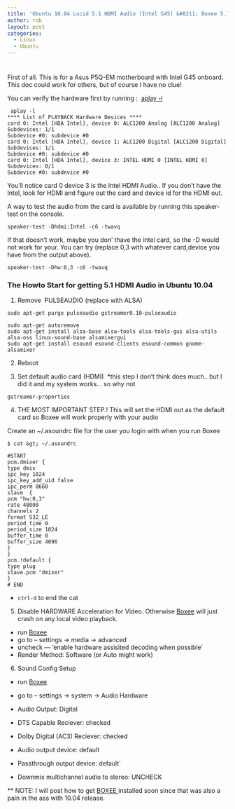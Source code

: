 ```yaml
---
title: 'Ubuntu 10.04 Lucid 5.1 HDMI Audio (Intel G45) &#8211; Boxee 5.1 HDMI Audio'
author: rob
layout: post
categories:
  - Linux
  - Ubuntu
---
```

# 

First of all. This is for a Asus P5Q-EM motherboard with Intel G45 onboard. This doc could work for others, but of course I have no clue!

You can verify the hardware first by running :  [aplay -l][1]

 [1]: http://alsa.opensrc.org/index.php/Speaker-test "aplay -l"

```
 aplay -l
**** List of PLAYBACK Hardware Devices ****
card 0: Intel [HDA Intel], device 0: ALC1200 Analog [ALC1200 Analog]
Subdevices: 1/1
Subdevice #0: subdevice #0
card 0: Intel [HDA Intel], device 1: ALC1200 Digital [ALC1200 Digital]
Subdevices: 1/1
Subdevice #0: subdevice #0
card 0: Intel [HDA Intel], device 3: INTEL HDMI 0 [INTEL HDMI 0]
Subdevices: 0/1
Subdevice #0: subdevice #0
```

<!-- more -->

You’ll notice card 0 device 3 is the Intel HDMI Audio.. If you don’t have the Intel, look for HDMI and figure out the card and device id for the HDMI out.

A way to test the audio from the card is available by running this speaker-test on the console.

``` 
speaker-test -Dhdmi:Intel -c6 -twavq
```

If that doesn’t work, maybe you don’ thave the intel card, so the -D would not work for your. You can try (replace 0,3 with whatever card,device you have from the output above).

```
speaker-test -Dhw:0,3 -c6 -twavq
```

### The Howto Start for getting 5.1 HDMI Audio in Ubuntu 10.04 ###

1) Remove  PULSEAUDIO (replace with ALSA)

```
sudo apt-get purge pulseaudio gstreamer0.10-pulseaudio
```

```
sudo apt-get autoremove
sudo apt-get install alsa-base alsa-tools alsa-tools-gui alsa-utils alsa-oss linux-sound-base alsamixergui
sudo apt-get install esound esound-clients esound-common gnome-alsamixer
```

2) Reboot

3) Set default audio card (HDMI)  *this step I don’t think does much.. but I did it and my system works… so why not

```
gstreamer-properties
```

4) THE MOST IMPORTANT STEP.! This will set the HDMI out as the default card so Boxee will work properly with your audio

Create an ~/.asoundrc file for the user you login with when you run Boxee

```
$ cat &gt; ~/.asoundrc

#START
pcm.dmixer {
type dmix
ipc_key 1024
ipc_key_add_uid false
ipc_perm 0660
slave  {
pcm "hw:0,3"
rate 48000
channels 2
format S32_LE
period_time 0
period_size 1024
buffer_time 0
buffer_size 4096
}
}
pcm.!default {
type plug
slave.pcm "dmixer"
}
# END
```

* `ctrl-d` to end the cat

5) Disable HARDWARE Acceleration for Video. Otherwise [Boxee][2] will just crash on any local video playback.

 [2]: http://www.boxee.tv/ "Boxee"

- run [Boxee][2]  
- go to – settings -> media -> advanced  
- uncheck — ‘enable hardware assisited decoding when possible’  
- Render Method: Software (or Auto might work)

6) Sound Config Setup

- run [Boxee][2]  
- go to – settings -> system -> Audio Hardware

- Audio Output: Digital
- DTS Capable Reciever: checked
- Dolby Digital (AC3) Reciever: checked  
- Audio output device: default
- Passthrough output device: default`  
- Downmix multichannel audio to stereo: UNCHECK


** NOTE: I will post how to get [BOXEE ][2]installed soon since that was also a pain in the ass with 10.04 release.

